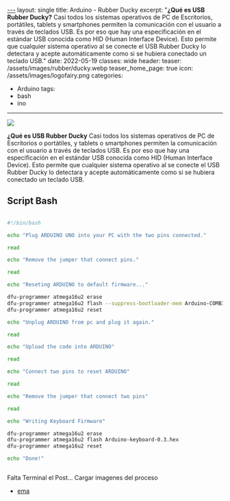 [---](---.md)
layout: single
title: Arduino - Rubber Ducky 
excerpt: "**¿Qué es USB Rubber Ducky?**
Casi todos los sistemas operativos de PC de Escritorios, portátiles, tablets y smartphones permiten la comunicación con el usuario a través de teclados USB. Es por eso que hay una especificación en el estándar USB conocida como HID (Human Interface Device). Esto permite que cualquier sistema operativo al se conecte el USB Rubber Ducky lo detectara y acepte automáticamente como si se hubiera conectado un teclado USB."
date: 2022-05-19
classes: wide
header:
  teaser: /assets/images/rubber/ducky.webp
  teaser_home_page: true
  icon: /assets/images/logofairy.png
categories:
  - Arduino
tags:  
  - bash
  - ino
---

![](/assets/images/rubber/ducky.webp)


**¿Qué es USB Rubber Ducky** Casi todos los sistemas operativos de PC de Escritorios o portátiles, y tablets o smartphones permiten la comunicación con el usuario a través de teclados USB. Es por eso que hay una especificación en el estándar USB conocida como HID (Human Interface Device). Esto permite que cualquier sistema operativo al se conecte el USB Rubber Ducky lo detectara y acepte automáticamente como si se hubiera conectado un teclado USB.


## Script Bash

```bash

#!/bin/bash

echo "Plug ARDUINO UNO into your PC with the two pins connected."

read

echo "Remove the jumper that connect pins."

read

echo "Reseting ARDUINO to default firmware..."

dfu-programmer atmega16u2 erase
dfu-programmer atmega16u2 flash --suppress-bootloader-mem Arduino-COMBINED-dfu-usbserial-atmega16u2-Uno-Rev3.hex
dfu-programmer atmega16u2 reset

echo "Unplug ARDUINO from pc and plug it again."

read

echo "Upload the code into ARDUINO"

read

echo "Connect two pins to reset ARDUINO"

read

echo "Remove the jumper that connect two pins"

read

echo "Writing Keyboard Firmware"

dfu-programmer atmega16u2 erase
dfu-programmer atmega16u2 flash Arduino-keyboard-0.3.hex
dfu-programmer atmega16u2 reset

echo "Done!"



```

Falta Terminal el Post... Cargar imagenes del proceso

- [ema](https://github.com/emablanco)
